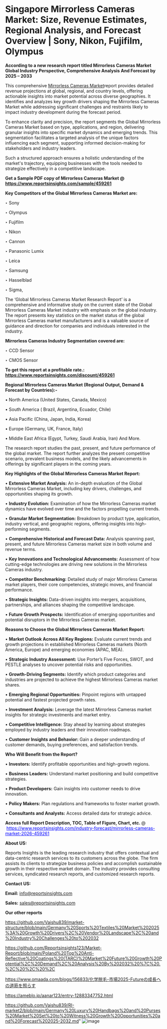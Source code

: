 # Singapore Mirrorless Cameras Market: Size, Revenue Estimates, Regional Analysis, and Forecast Overview | Sony, Nikon, Fujifilm, Olympus

<strong>According to a new research report titled Mirrorless Cameras Market Global Industry Perspective, Comprehensive Analysis And Forecast by 2025 – 2033</strong>

This comprehensive <a href=https://www.reportsinsights.com/sample/459261>Mirrorless Cameras Market</a>report provides detailed revenue projections at global, regional, and country levels, offering actionable insights into market potential across diverse geographies. It identifies and analyzes key growth drivers shaping the Mirrorless Cameras Market while addressing significant challenges and restraints likely to impact industry development during the forecast period.

To enhance clarity and precision, the report segments the Global Mirrorless Cameras Market based on type, applications, and region, delivering granular insights into specific market dynamics and emerging trends. This segmentation facilitates a targeted analysis of the unique factors influencing each segment, supporting informed decision-making for stakeholders and industry leaders.

Such a structured approach ensures a holistic understanding of the market's trajectory, equipping businesses with the tools needed to strategize effectively in a competitive landscape.

<strong>Get a Sample PDF copy of Mirrorless Cameras Market </strong><strong>@<a href=https://www.reportsinsights.com/sample/459261 style=color:#0000ff;> https://www.reportsinsights.com/sample/459261</a></strong></font>

<strong>Key Competitors of the Global Mirrorless Cameras Market are:</strong>

‣ Sony

‣ Olympus

‣ Fujifilm

‣ Nikon

‣ Cannon

‣ Panasonic Lumix

‣ Leica

‣ Samsung

‣ Hasselblad

‣ Sigma,

The ‘Global Mirrorless Cameras Market Research Report’ is a comprehensive and informative study on the current state of the Global Mirrorless Cameras Market industry with emphasis on the global industry. The report presents key statistics on the market status of the global Mirrorless Cameras market manufacturers and is a valuable source of guidance and direction for companies and individuals interested in the industry.

<strong>Mirrorless Cameras Industry Segmentation covered are:</strong>

‣ CCD Sensor

‣ CMOS Sensor

<strong>To get this report at a profitable rate.: <a href=https://www.reportsinsights.com/discount/459261 style=color:#0000ff;>https://www.reportsinsights.com/discount/459261</a></strong></font>

<strong>Regional Mirrorless Cameras Market (Regional Output, Demand &amp; Forecast by Countries):-</strong>

• North America (United States, Canada, Mexico)

• South America ( Brazil, Argentina, Ecuador, Chile)

• Asia Pacific (China, Japan, India, Korea)

• Europe (Germany, UK, France, Italy)

• Middle East Africa (Egypt, Turkey, Saudi Arabia, Iran) And More.

The research report studies the past, present, and future performance of the global market. The report further analyzes the present competitive scenario, prevalent business models, and the likely advancements in offerings by significant players in the coming years.

<strong>Key Highlights of the Global Mirrorless Cameras Market Report:</strong>

• <strong>Extensive Market Analysis:</strong> An in-depth evaluation of the Global Mirrorless Cameras Market, including key drivers, challenges, and opportunities shaping its growth.

• <strong>Industry Evolution:</strong> Examination of how the Mirrorless Cameras market dynamics have evolved over time and the factors propelling current trends.

• <strong>Granular Market Segmentation:</strong> Breakdown by product type, application, industry vertical, and geographic regions, offering insights into high-performing segments.

• <strong>Comprehensive Historical and Forecast Data:</strong> Analysis spanning past, present, and future Mirrorless Cameras market size in both volume and revenue terms.

• <strong>Key Innovations and Technological Advancements:</strong> Assessment of how cutting-edge technologies are driving new solutions in the Mirrorless Cameras industry.

• <strong>Competitor Benchmarking:</strong> Detailed study of major Mirrorless Cameras market players, their core competencies, strategic moves, and financial performance.

• <strong>Strategic Insights:</strong> Data-driven insights into mergers, acquisitions, partnerships, and alliances shaping the competitive landscape.

• <strong>Future Growth Prospects:</strong> Identification of emerging opportunities and potential disruptors in the Mirrorless Cameras market.

<strong>Reasons to Choose the Global Mirrorless Cameras Market Report:</strong>

• <strong>Market Outlook Across All Key Regions:</strong> Evaluate current trends and growth projections in established Mirrorless Cameras markets (North America, Europe) and emerging economies (APAC, MEA).

• <strong>Strategic Industry Assessment:</strong> Use Porter’s Five Forces, SWOT, and PESTLE analyses to uncover potential risks and opportunities.

• <strong>Growth-Driving Segments:</strong> Identify which product categories and industries are projected to achieve the highest Mirrorless Cameras market shares.

• <strong>Emerging Regional Opportunities:</strong> Pinpoint regions with untapped potential and fastest projected growth rates.

• <strong>Investment Analysis:</strong> Leverage the latest Mirrorless Cameras market insights for strategic investments and market entry.

• <strong>Competitive Intelligence:</strong> Stay ahead by learning about strategies employed by industry leaders and their innovation roadmaps.

• <strong>Customer Insights and Behavior:</strong> Gain a deeper understanding of customer demands, buying preferences, and satisfaction trends.

<strong>Who Will Benefit from the Report?</strong>

• <strong>Investors:</strong> Identify profitable opportunities and high-growth regions.

• <strong>Business Leaders:</strong> Understand market positioning and build competitive strategies.

• <strong>Product Developers:</strong> Gain insights into customer needs to drive innovation.

• <strong>Policy Makers:</strong> Plan regulations and frameworks to foster market growth.

• <strong>Consultants and Analysts:</strong> Access detailed data for strategic advice.
</ul>
<strong>Access full Report Description, TOC, Table of Figure, Chart, etc. </strong>@  <a href=https://www.reportsinsights.com/industry-forecast/mirrorless-cameras-market-2026-459261 style=color:#0000ff;>https://www.reportsinsights.com/industry-forecast/mirrorless-cameras-market-2026-459261</a></font>

<strong><strong>About US</strong>:</strong>

Reports Insights is the leading research industry that offers contextual and data-centric research services to its customers across the globe. The firm assists its clients to strategize business policies and accomplish sustainable growth in their respective market domain. The industry provides consulting services, syndicated research reports, and customized research reports.

<strong>Contact US:</strong>

<p class=""""><b>Email:</b> <a href=mailto:info@reportsinsights.com>info@reportsinsights.com</a></p>
<p class=""""><b>Sales:</b> <a href=mailto:sales@reportsinsights.com>sales@reportsinsights.com</a></p>

<strong>Our other reports</strong>

<a href=https://github.com/Vaishu839/market-structure/blob/main/Germany%20Sports%20Textiles%20Market%202025%3A%20Growth%20Drivers%2C%20Vendor%20Landscape%2C%20and%20Industry%20Challenges%20to%202032>https://github.com/Vaishu839/market-structure/blob/main/Germany%20Sports%20Textiles%20Market%202025%3A%20Growth%20Drivers%2C%20Vendor%20Landscape%2C%20and%20Industry%20Challenges%20to%202032</a>

<a href=https://github.com/Reportsinsights123/Market-Report/blob/main/Poland%20Top%20Anti-Reflective%20Coatings%20(TARC)%20Market%20Future%20Growth%20Potential%2C%20Demand%2C%20Analysis%20By%202032%20%7C%20.%2C%20%2C%20%2C>https://github.com/Reportsinsights123/Market-Report/blob/main/Poland%20Top%20Anti-Reflective%20Coatings%20(TARC)%20Market%20Future%20Growth%20Potential%2C%20Demand%2C%20Analysis%20By%202032%20%7C%20.%2C%20%2C%20%2C</a>

<a href=https://www.omaada.com/blogs/156833/化学脱毛-市場2025-Futureの成長への道筋を照らす>https://www.omaada.com/blogs/156833/化学脱毛-市場2025-Futureの成長への道筋を照らす</a>

<a href=https://ameblo.jp/aanar123/entry-12883347752.html>https://ameblo.jp/aanar123/entry-12883347752.html</a>

<a href=https://github.com/Vaishu839/RI-market2/blob/main/Germany%20Luxury%20Handbags%20and%20Purses%20Market%20Set%20to%20Witness%20Growth%20Opportunities%20and%20Forecast%202025-2032.md>https://github.com/Vaishu839/RI-market2/blob/main/Germany%20Luxury%20Handbags%20and%20Purses%20Market%20Set%20to%20Witness%20Growth%20Opportunities%20and%20Forecast%202025-2032.md</a>"
![image](https://github.com/user-attachments/assets/d4127fcf-c1e8-4626-9cb7-62d912f69a9b)
